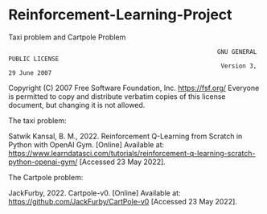 # Reinforcement-Learning-Project
Taxi problem and Cartpole Problem


                                                              GNU GENERAL PUBLIC LICENSE
                                                               Version 3, 29 June 2007
Copyright (C) 2007 Free Software Foundation, Inc. https://fsf.org/ Everyone is permitted to copy and distribute verbatim copies of this license document, but changing it is not allowed.

The taxi problem:

Satwik Kansal, B. M., 2022. Reinforcement Q-Learning from Scratch in Python with OpenAI Gym. [Online] 
Available at: https://www.learndatasci.com/tutorials/reinforcement-q-learning-scratch-python-openai-gym/
[Accessed 23 May 2022].


The Cartpole problem: 

JackFurby, 2022. Cartpole-v0. [Online] 
Available at: https://github.com/JackFurby/CartPole-v0
[Accessed 23 May 2022].

